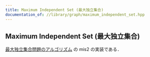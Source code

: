 ```yaml
---
title: Maximum Independent Set (最大独立集合)
documentation_of: //library/graph/maximum_independent_set.hpp
---
```

## Maximum Independent Set (最大独立集合)

[最大独立集合問題のアルゴリズム](https://37zigen.com/maximum-independent-set-algorithm/) の mis2 の実装である．
